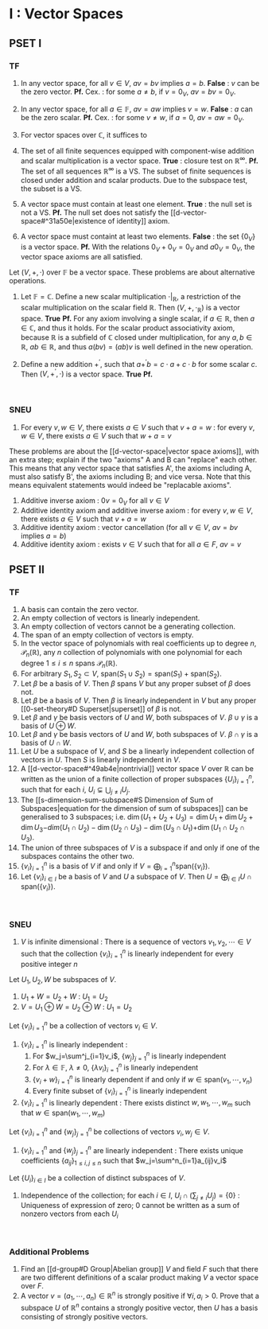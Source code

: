 # I : Vector Spaces
## PSET I
### **TF**
1. In any vector space, for all $v\in V$, $av=bv$ implies $a=b$.
**False** : $v$ can be the zero vector.
   **Pf.** Cex. : for some $a\neq b$, if $v=0_V$, $av=bv=0_V$.
   
2. In any vector space, for all $a\in\mathbb{F}$, $av=aw$ implies $v=w$.
**False** : $a$ can be the zero scalar.
   **Pf.** Cex. : for some $v\neq w$, if $a=0$, $av=aw=0_V$.
   
3. For vector spaces over $\mathbb{C}$, it suffices to 
4. The set of all finite sequences equipped with component-wise addition and scalar multiplication is a vector space.
**True** : closure test on $\mathbb{R}^\infty$.
   **Pf.** The set of all sequences $\mathbb{R}^\infty$ is a VS. The subset of finite sequences is closed under addition and scalar products. Due to the subspace test, the subset is a VS.
   
5. A vector space must contain at least one element.
**True** : the null set is not a VS.
   **Pf.** The null set does not satisfy the [[d-vector-space#^31a50e|existence of identity]] axiom.
   
6. A vector space must containt at least two elements.
**False** : the set $\{0_V\}$ is a vector space.
   **Pf.** With the relations $0_V+0_V=0_V$ and $a0_V=0_V$, the vector space axioms are all satisfied.

Let $(V,+,\cdot)$ over $\mathbb{F}$ be a vector space. These problems are about alternative operations.

1. Let $\mathbb{F}=\mathbb{C}$. Define a new scalar multiplication $\cdot|_{\mathbb{R}}$, a restriction of the scalar multiplication on the scalar field $\mathbb{R}$. Then $(V,+,\cdot_\mathbb{R})$ is a vector space.
**True**
   **Pf.** For any axiom involving a single scalar, if $a\in\mathbb{R}$, then $a\in\mathbb{C}$, and thus it holds. For the scalar product associativity axiom, because $\mathbb{R}$ is a subfield of $\mathbb{C}$ closed under multiplication, for any $a,b\in\mathbb{R}$, $ab\in\mathbb{R}$, and thus $a(bv)=(ab)v$ is well defined in the new operation.
   
2. Define a new addition $+^\prime$, such that $a+^\prime b=c\cdot a+c\cdot b$ for some scalar $c$. Then $(V,+^\prime,\cdot)$ is a vector space.
**True**
   **Pf.** 
<br />

### **SNEU**
1. For every $v,w\in V$, there exists $a\in V$ such that $v+a=w$ : for every $v,w\in V$, there exists $a\in V$ such that $w+a=v$ 

These problems are about the [[d-vector-space|vector space axioms]], with an extra step; explain if the two "axioms" A and B can "replace" each other. This means that any vector space that satisfies A', the axioms including A, must also satisfy B', the axioms including B; and vice versa.
Note that this means equivalent statements would indeed be "replacable axioms".
1. Additive inverse axiom : $0v=0_V$ for all $v\in V$
2. Additive identity axiom and additive inverse axiom : for every $v,w\in V$, there exists $a\in V$ such that $v+a=w$
3. Additive identity axiom : vector cancellation (for all $v\in V$, $av=bv$ implies $a=b$)
4. Additive identity axiom : exists $v\in V$ such that for all $a\in F$, $av=v$
## PSET II

### **TF**
1. A basis can contain the zero vector.
2. An empty collection of vectors is linearly independent.
3. An empty collection of vectors cannot be a generating collection.
4. The span of an empty collection of vectors is empty.
5. In the vector space of polynomials with real coefficients up to degree $n$, $\mathcal{P}_n(\mathbb{R})$, any $n$ collection of polynomials with one polynomial for each degree $1\leq i\leq n$ spans $\mathcal{P}_n(\mathbb{R})$.
6. For arbitrary $S_1,S_2\subset V$, $\text{span}(S_1\cup S_2)=\text{span}(S_1)+\text{span}(S_2)$.
7. Let $\beta$ be a basis of $V$. Then $\beta$ spans $V$ but any proper subset of $\beta$ does not.
8. Let $\beta$ be a basis of $V$. Then $\beta$ is linearly independent in $V$ but any proper [[0-set-theory#D Superset|superset]] of $\beta$ is not. 
9. Let $\beta$ and $\gamma$ be basis vectors of $U$ and $W$, both subspaces of $V$. $\beta\cup\gamma$ is a basis of $U\oplus W$.
10. Let $\beta$ and $\gamma$ be basis vectors of $U$ and $W$, both subspaces of $V$. $\beta\cap\gamma$ is a basis of $U\cap W$.
11. Let $U$ be a subspace of $V$, and $S$ be a linearly independent collection of vectors in $U$. Then $S$ is linearly independent in $V$.
12. A [[d-vector-space#^49ab4e|nontrivial]] vector space $V$ over $\mathbb{R}$ can be written as the union of a finite collection of proper subspaces $\{U_i\}^n_{i=1}$, such that for each $i$, $U_i\varsubsetneq\bigcup_{j\neq i}U_j$.
13. The [[s-dimension-sum-subspace#S Dimension of Sum of Subspaces|equation for the dimension of sum of subspaces]] can be generalised to 3 subspaces; i.e. $\dim(U_1+U_2+U_3)=\dim U_1+\dim U_2+\dim U_3$$-dim(U_1\cap U_2)-\dim(U_2\cap U_3)-\dim(U_3\cap U_1)$$+\dim(U_1\cap U_2\cap U_3)$.
14. The union of three subspaces of $V$ is a subspace if and only if one of the subspaces contains the other two.
15. $\{v_i\}^n_{i=1}$ is a basis of $V$ if and only if $V=\bigoplus_{i=1}^n\text{span}(\{v_i\})$.
16. Let $\{v_i\}_{i\in I}$ be a basis of $V$ and $U$ a subspace of $V$. Then $U=\bigoplus_{i\in I}U\cap\text{span}(\{v_i\})$.
<br />

### **SNEU**
1. $V$ is infinite dimensional : There is a sequence of vectors $v_1,v_2,\cdots\in V$ such that the collection $\{v_i\}^n_{i=1}$ is linearly independent for every positive integer $n$

Let $U_1,U_2,W$ be subspaces of $V$.
1. $U_1+W=U_2+W$ : $U_1=U_2$
2. $V=U_1\oplus W=U_2\oplus W$ : $U_1=U_2$

Let $\{v_i\}^n_{i=1}$ be a collection of vectors $v_i\in V$.
1. $\{v_i\}^n_{i=1}$ is linearly independent : 
	1. For $w_j=\sum^j_{i=1}v_i$, $\{w_j\}^n_{j=1}$ is linearly independent
	2. For $\lambda\in\mathbb{F}$, $\lambda\neq0$, $\{\lambda v_i\}^n_{i=1}$ is linearly independent
	3. $\{v_i+w\}^n_{i=1}$ is linearly dependent if and only if $w\in\text{span}(v_1,\cdots,v_n)$
	4. Every finite subset of $\{v_i\}^n_{i=1}$ is linearly independent
5. $\{v_i\}^n_{i=1}$ is linearly dependent : There exists distinct $w,w_1,\cdots,w_m$ such that $w\in\text{span}(w_1,\cdots,w_m)$

Let $\{v_i\}^n_{i=1}$ and $\{w_j\}^n_{j=1}$ be collections of vectors $v_i,w_j\in V$.
1. $\{v_i\}^n_{i=1}$ and $\{w_j\}^n_{j=1}$ are linearly independent : There exists unique coefficients $\{a_{ij}\}_{1\leq i,j\leq n}$ such that $w_j=\sum^n_{i=1}a_{ij}v_i$

Let $\{U_i\}_{i\in I}$ be a collection of distinct subspaces of $V$.
1. Independence of the collection; for each $i\in I$, $U_i\cap(\sum_{j\neq i}U_j)=\{0\}$ : Uniqueness of expression of zero; $0$ cannot be written as a sum of nonzero vectors from each $U_i$
<br />

### **Additional Problems**
1. Find an [[d-group#D Group|Abelian group]] $V$ and field $F$ such that there are two different definitions of a scalar product making $V$ a vector space over $F$.
2. A vector $v=(a_1,\cdots,a_n)\in\mathbb{R}^n$ is strongly positive if $\forall i,a_i>0$. Prove that a subspace $U$ of $\mathbb{R}^n$ contains a strongly positive vector, then $U$ has a basis consisting of strongly positive vectors.